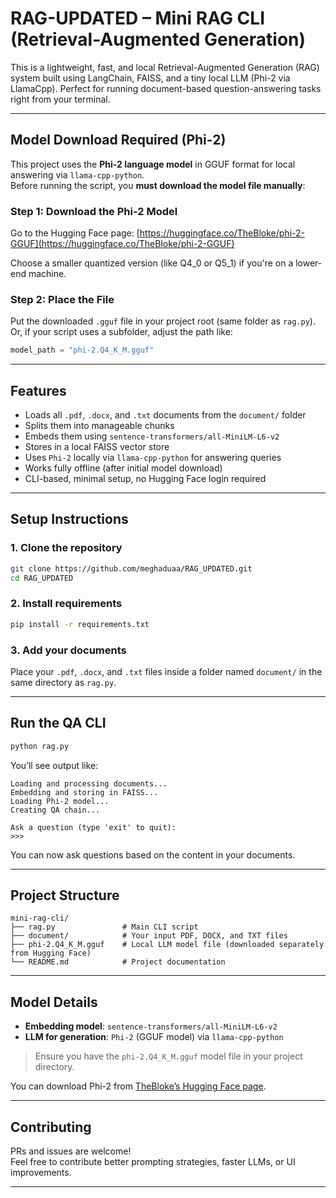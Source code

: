 # RAG-UPDATED – Mini RAG CLI (Retrieval-Augmented Generation)

This is a lightweight, fast, and local Retrieval-Augmented Generation (RAG) system built using LangChain, FAISS, and a tiny local LLM (Phi-2 via LlamaCpp). Perfect for running document-based question-answering tasks right from your terminal.

---

##  Model Download Required (Phi-2)

This project uses the **Phi-2 language model** in GGUF format for local answering via `llama-cpp-python`.  
Before running the script, you **must download the model file manually**:

### Step 1: Download the Phi-2 Model

Go to the Hugging Face page:
[https://huggingface.co/TheBloke/phi-2-GGUF](https://huggingface.co/TheBloke/phi-2-GGUF)

Choose a smaller quantized version (like Q4_0 or Q5_1) if you're on a lower-end machine.

### Step 2: Place the File

Put the downloaded `.gguf` file in your project root (same folder as `rag.py`).  
Or, if your script uses a subfolder, adjust the path like:
```python
model_path = "phi-2.Q4_K_M.gguf"
```
---

## Features

- Loads all `.pdf`, `.docx`, and `.txt` documents from the `document/` folder  
- Splits them into manageable chunks  
- Embeds them using `sentence-transformers/all-MiniLM-L6-v2`  
- Stores in a local FAISS vector store  
- Uses `Phi-2` locally via `llama-cpp-python` for answering queries  
- Works fully offline (after initial model download)  
- CLI-based, minimal setup, no Hugging Face login required  

---

## Setup Instructions

### 1. Clone the repository

```bash
git clone https://github.com/meghaduaa/RAG_UPDATED.git
cd RAG_UPDATED
```

### 2. Install requirements

```bash
pip install -r requirements.txt
```

### 3. Add your documents

Place your `.pdf`, `.docx`, and `.txt` files inside a folder named `document/` in the same directory as `rag.py`.

---

## Run the QA CLI

```bash
python rag.py
```

You’ll see output like:

```
Loading and processing documents...
Embedding and storing in FAISS...
Loading Phi-2 model...
Creating QA chain...

Ask a question (type 'exit' to quit):
>>>
```

You can now ask questions based on the content in your documents.

---

## Project Structure

```
mini-rag-cli/
├── rag.py               # Main CLI script
├── document/            # Your input PDF, DOCX, and TXT files
├── phi-2.Q4_K_M.gguf    # Local LLM model file (downloaded separately from Hugging Face)
└── README.md            # Project documentation
```

---

## Model Details

- **Embedding model**: `sentence-transformers/all-MiniLM-L6-v2`  
- **LLM for generation**: `Phi-2` (GGUF model) via `llama-cpp-python`  

> Ensure you have the `phi-2.Q4_K_M.gguf` model file in your project directory.

You can download Phi-2 from [TheBloke’s Hugging Face page](https://huggingface.co/TheBloke/phi-2-GGUF).

---

## Contributing

PRs and issues are welcome!  
Feel free to contribute better prompting strategies, faster LLMs, or UI improvements.

---
